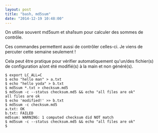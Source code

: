 ```yaml
---
layout: post
title: "bash, md5sum"
date: "2014-12-19 10:48:00"
---
```

On utilise souvent md5sum et sha1sum pour calculer des sommes de contrôle. 

Ces commandes permettent aussi de contrôler celles-ci. Je viens de percuter cette semaine seulement !

Cela peut être pratique pour vérifier automatiquement qu'un/des fichier(s) de configuration a/ont été modifié(s) à la main et non généré(s).


```
$ export LC_ALL=C
$ echo "hello man" > a.txt
$ echo "hello yoda" > b.txt
$ md5sum *.txt > checksum.md5
$ md5sum -c --status checksum.md5 && echo "all files are ok"
all files are ok
$ echo 'modified!' >> b.txt 
$ md5sum -c checksum.md5
a.txt: OK
b.txt: FAILED
md5sum: WARNING: 1 computed checksum did NOT match
$ md5sum -c --status checksum.md5 && echo "all files are ok"
$
```

<div style="height: 0; overflow: hidden;">md5sum, sha1sum, sommes de contrôle
</div>
